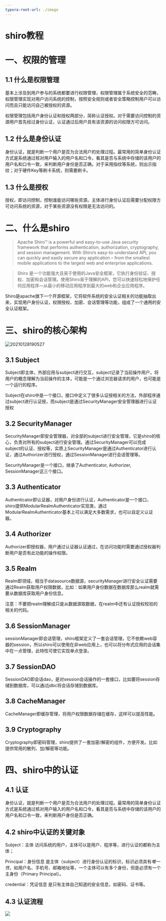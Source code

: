 ```yaml
---
typora-root-url: ./image
---
```


# **shiro教程**
# 一、权限的管理

## 1.1 什么是权限管理

基本上涉及到用户参与的系统都要进行权限管理，权限管理属于系统安全的范畴，权限管理实现对用户访问系统的控制，按照安全规则或者安全策略控制用户可以访问而且只能访问自己被授权的资源。

权限管理包括用户身份认证和授权两部分，简称认证授权。对于需要访问控制的资源用户首先经过身份认证，认证通过后用户具有该资源的访问权限方可访问。

## 1.2 什么是身份认证

身份认证，就是判断一个用户是否为合法用户的处理过程。最常用的简单身份认证方式是系统通过核对用户输入的用户名和口令，看其是否与系统中存储的该用户的用户名和口令一致，来判断用户身份是否正确。对于采用指纹等系统，则出示指纹；对于硬件Key等刷卡系统，则需要刷卡。

## 1.3 什么是授权

授权，即访问控制，控制谁能访问哪些资源。主体进行身份认证后需要分配权限方可访问系统的资源，对于某些资源没有权限是无法访问的。

# 二、什么是shiro

> Apache Shiro™ is a powerful and easy-to-use Java security framework that performs authentication, authorization, cryptography, and session management. With Shiro’s easy-to-understand API, you can quickly and easily secure any application – from the smallest mobile applications to the largest web and enterprise applications.

> Shiro 是一个功能强大且易于使用的Java安全框架，它执行身份验证、授权、加密和会话管理。使用Shiro易于理解的API，您可以快速轻松地保护任何应用程序—从最小的移动应用程序到最大的web和企业应用程序。
>

Shiro是apache旗下一个开源框架，它将软件系统的安全认证相关的功能抽取出来，实现用户身份认证，权限授权、加密、会话管理等功能，组成了一个通用的安全认证框架。


# 三、shiro的核心架构

![20210128190527](/20210128190527.png)

## 3.1 Subject

Subject即主体，外部应用与subject进行交互，subject记录了当前操作用户，将用户的概念理解为当前操作的主体，可能是一个通过浏览器请求的用户，也可能是一个运行的程序。

Subject在shiro中是一个接口，接口中定义了很多认证授相关的方法，外部程序通过subject进行认证授，而subject是通过SecurityManager安全管理器进行认证授权

## 3.2 SecurityManager

SecurityManager即安全管理器，对全部的subject进行安全管理，它是shiro的核心，负责对所有的subject进行安全管理。通过SecurityManager可以完成subject的认证、授权等，实质上SecurityManager是通过Authenticator进行认证，通过Authorizer进行授权，通过SessionManager进行会话管理等。

SecurityManager是一个接口，继承了Authenticator, Authorizer, SessionManager这三个接口。

## 3.3 Authenticator

Authenticator即认证器，对用户身份进行认证，Authenticator是一个接口，shiro提供ModularRealmAuthenticator实现类，通过ModularRealmAuthenticator基本上可以满足大多数需求，也可以自定义认证器。

## 3.4 Authorizer

Authorizer即授权器，用户通过认证器认证通过，在访问功能时需要通过授权器判断用户是否有此功能的操作权限。

## 3.5 Realm

Realm即领域，相当于datasource数据源，securityManager进行安全认证需要通过Realm获取用户权限数据，比如：如果用户身份数据在数据库那么realm就需要从数据库获取用户身份信息。

 注意：不要把realm理解成只是从数据源取数据，在realm中还有认证授权校验的相关的代码。

## 3.6 SessionManager

sessionManager即会话管理，shiro框架定义了一套会话管理，它不依赖web容器的session，所以shiro可以使用在非web应用上，也可以将分布式应用的会话集中在一点管理，此特性可使它实现单点登录。

## 3.7 SessionDAO

SessionDAO即会话dao，是对session会话操作的一套接口，比如要将session存储到数据库，可以通过jdbc将会话存储到数据库。

## 3.8 CacheManager

CacheManager即缓存管理，将用户权限数据存储在缓存，这样可以提高性能。

## 3.9 Cryptography

Cryptography即密码管理，shiro提供了一套加密/解密的组件，方便开发。比如提供常用的散列、加/解密等功能。

# 四、shiro中的认证

## 4.1 认证

身份认证，就是判断一个用户是否为合法用户的处理过程。最常用的简单身份认证方式是系统通过核对用户输入的用户名和口令，看其是否与系统中存储的该用户的用户名和口令一致，来判断用户身份是否正确。

## 4.2 shiro中认证的关键对象

Subject：主体
访问系统的用户，主体可以是用户、程序等，进行认证的都称为主体；

Principal：身份信息
是主体（subject）进行身份认证的标识，标识必须具有*唯一性*，如用户名、手机号、邮箱地址等，一个主体可以有多个身份，但是必须有一个主身份（Primary Principal）。

credential：凭证信息
是只有主体自己知道的安全信息，如密码、证书等。

## 4.3 认证流程

![](/c525acf54f0ed950d6da0b848fba8f7f.png)

